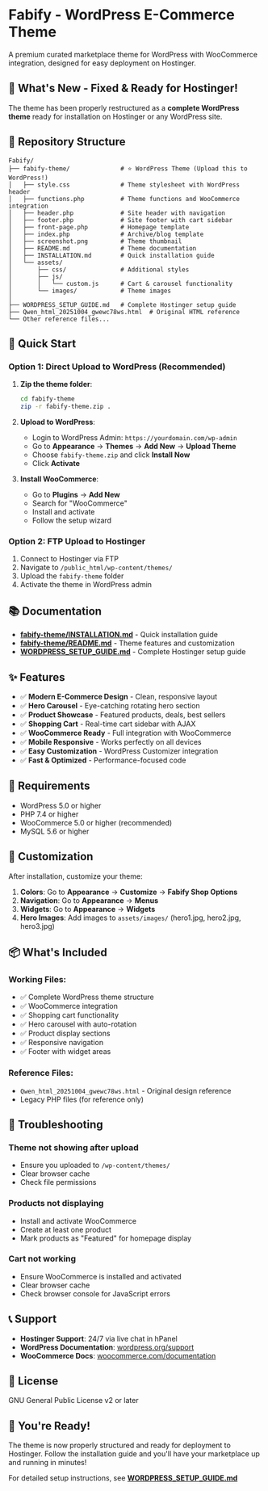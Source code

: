 # Fabify - WordPress E-Commerce Theme

A premium curated marketplace theme for WordPress with WooCommerce integration, designed for easy deployment on Hostinger.

## 🎉 What's New - Fixed & Ready for Hostinger!

The theme has been properly restructured as a **complete WordPress theme** ready for installation on Hostinger or any WordPress site.

## 📁 Repository Structure

```
Fabify/
├── fabify-theme/              # ⭐ WordPress Theme (Upload this to WordPress!)
│   ├── style.css              # Theme stylesheet with WordPress header
│   ├── functions.php          # Theme functions and WooCommerce integration
│   ├── header.php             # Site header with navigation
│   ├── footer.php             # Site footer with cart sidebar
│   ├── front-page.php         # Homepage template
│   ├── index.php              # Archive/blog template
│   ├── screenshot.png         # Theme thumbnail
│   ├── README.md              # Theme documentation
│   ├── INSTALLATION.md        # Quick installation guide
│   └── assets/
│       ├── css/               # Additional styles
│       ├── js/
│       │   └── custom.js      # Cart & carousel functionality
│       └── images/            # Theme images
│
├── WORDPRESS_SETUP_GUIDE.md   # Complete Hostinger setup guide
├── Qwen_html_20251004_gwewc78ws.html  # Original HTML reference
└── Other reference files...
```

## 🚀 Quick Start

### Option 1: Direct Upload to WordPress (Recommended)

1. **Zip the theme folder**:
   ```bash
   cd fabify-theme
   zip -r fabify-theme.zip .
   ```

2. **Upload to WordPress**:
   - Login to WordPress Admin: `https://yourdomain.com/wp-admin`
   - Go to **Appearance** → **Themes** → **Add New** → **Upload Theme**
   - Choose `fabify-theme.zip` and click **Install Now**
   - Click **Activate**

3. **Install WooCommerce**:
   - Go to **Plugins** → **Add New**
   - Search for "WooCommerce"
   - Install and activate
   - Follow the setup wizard

### Option 2: FTP Upload to Hostinger

1. Connect to Hostinger via FTP
2. Navigate to `/public_html/wp-content/themes/`
3. Upload the `fabify-theme` folder
4. Activate the theme in WordPress admin

## 📚 Documentation

- **[fabify-theme/INSTALLATION.md](fabify-theme/INSTALLATION.md)** - Quick installation guide
- **[fabify-theme/README.md](fabify-theme/README.md)** - Theme features and customization
- **[WORDPRESS_SETUP_GUIDE.md](WORDPRESS_SETUP_GUIDE.md)** - Complete Hostinger setup guide

## ✨ Features

- ✅ **Modern E-Commerce Design** - Clean, responsive layout
- ✅ **Hero Carousel** - Eye-catching rotating hero section
- ✅ **Product Showcase** - Featured products, deals, best sellers
- ✅ **Shopping Cart** - Real-time cart sidebar with AJAX
- ✅ **WooCommerce Ready** - Full integration with WooCommerce
- ✅ **Mobile Responsive** - Works perfectly on all devices
- ✅ **Easy Customization** - WordPress Customizer integration
- ✅ **Fast & Optimized** - Performance-focused code

## 🔧 Requirements

- WordPress 5.0 or higher
- PHP 7.4 or higher
- WooCommerce 5.0 or higher (recommended)
- MySQL 5.6 or higher

## 🎨 Customization

After installation, customize your theme:

1. **Colors**: Go to **Appearance** → **Customize** → **Fabify Shop Options**
2. **Navigation**: Go to **Appearance** → **Menus**
3. **Widgets**: Go to **Appearance** → **Widgets**
4. **Hero Images**: Add images to `assets/images/` (hero1.jpg, hero2.jpg, hero3.jpg)

## 📦 What's Included

### Working Files:
- ✅ Complete WordPress theme structure
- ✅ WooCommerce integration
- ✅ Shopping cart functionality
- ✅ Hero carousel with auto-rotation
- ✅ Product display sections
- ✅ Responsive navigation
- ✅ Footer with widget areas

### Reference Files:
- `Qwen_html_20251004_gwewc78ws.html` - Original design reference
- Legacy PHP files (for reference only)

## 🐛 Troubleshooting

### Theme not showing after upload
- Ensure you uploaded to `/wp-content/themes/`
- Clear browser cache
- Check file permissions

### Products not displaying
- Install and activate WooCommerce
- Create at least one product
- Mark products as "Featured" for homepage display

### Cart not working
- Ensure WooCommerce is installed and activated
- Clear browser cache
- Check browser console for JavaScript errors

## 📞 Support

- **Hostinger Support**: 24/7 via live chat in hPanel
- **WordPress Documentation**: [wordpress.org/support](https://wordpress.org/support)
- **WooCommerce Docs**: [woocommerce.com/documentation](https://woocommerce.com/documentation)

## 📄 License

GNU General Public License v2 or later

## 🎉 You're Ready!

The theme is now properly structured and ready for deployment to Hostinger. Follow the installation guide and you'll have your marketplace up and running in minutes!

For detailed setup instructions, see **[WORDPRESS_SETUP_GUIDE.md](WORDPRESS_SETUP_GUIDE.md)**